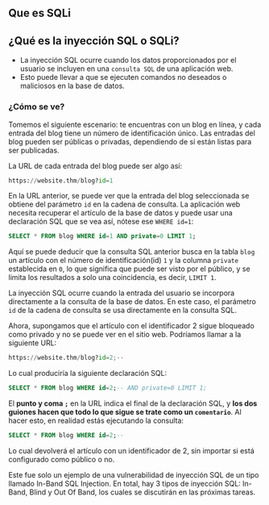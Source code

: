 ## Que es SQLi


## ¿Qué es la inyección SQL o SQLi?

- La inyección SQL ocurre cuando los datos proporcionados por el usuario se incluyen en una `consulta SQL` de una aplicación web.
- Esto puede llevar a que se ejecuten comandos no deseados o maliciosos en la base de datos.

### ¿Cómo se ve?

Tomemos el siguiente escenario: te encuentras con un blog en línea, y cada entrada del blog tiene un número de identificación único. Las entradas del blog pueden ser públicas o privadas, dependiendo de si están listas para ser publicadas. 

La URL de cada entrada del blog puede ser algo así:

````py
https://website.thm/blog?id=1
````

En la URL anterior, se puede ver que la entrada del blog seleccionada se obtiene del parámetro `id` en la cadena de consulta. La aplicación web necesita recuperar el artículo de la base de datos y puede usar una declaración SQL que se vea así, nótese ese `WHERE id=1`:

````sql
SELECT * FROM blog WHERE id=1 AND private=0 LIMIT 1;
````

Aquí se puede deducir que la consulta SQL anterior busca en la tabla `blog` un artículo con el número de identificación(id) `1` y la columna `private` establecida en `0`, lo que significa que puede ser visto por el público, y se limita los resultados a solo una coincidencia, es decir, `LIMIT 1`.

La inyección SQL ocurre cuando la entrada del usuario se incorpora directamente a la consulta de la base de datos. En este caso, el parámetro `id` de la cadena de consulta se usa directamente en la consulta SQL.

Ahora, supongamos que el artículo con el identificador 2 sigue bloqueado como privado y no se puede ver en el sitio web. Podríamos llamar a la siguiente URL:

````py
https://website.thm/blog?id=2;--
````

Lo cual produciría la siguiente declaración SQL:


````sql
SELECT * FROM blog WHERE id=2;-- AND private=0 LIMIT 1;
````

El **punto y coma `;`** en la URL indica el final de la declaración SQL, y **los dos guiones hacen que todo lo que sigue se trate como un `comentario`**. Al hacer esto, en realidad estás ejecutando la consulta:

````sql
SELECT * FROM blog WHERE id=2;-- 
````

Lo cual devolverá el artículo con un identificador de 2, sin importar si está configurado como público o no.

Este fue solo un ejemplo de una vulnerabilidad de inyección SQL de un tipo llamado In-Band SQL Injection. En total, hay 3 tipos de inyección SQL: In-Band, Blind y Out Of Band, los cuales se discutirán en las próximas tareas.
